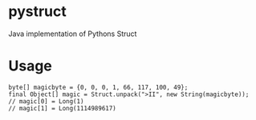 # pystruct
Java implementation of Pythons Struct


# Usage
    byte[] magicbyte = {0, 0, 0, 1, 66, 117, 100, 49};
	final Object[] magic = Struct.unpack(">II", new String(magicbyte));
    // magic[0] = Long(1)
    // magic[1] = Long(1114989617)
